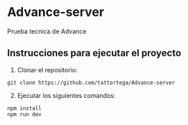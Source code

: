 # Advance-server
Prueba tecnica de Advance

## Instrucciones para ejecutar el proyecto

1. Clonar el repositorio:
```
git clone https://github.com/tattortega/Advance-server
```
2. Ejecutar los siguientes comandos:
```
npm install
npm run dev
```
